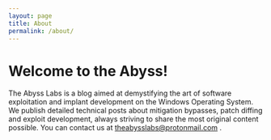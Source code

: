 ```yaml
---
layout: page
title: About
permalink: /about/
---
```


# Welcome to the Abyss! 
The Abyss Labs is a blog aimed at demystifying the art of software exploitation and implant development on the Windows Operating System. We publish detailed technical posts about mitigation bypasses, patch diffing and exploit development, always striving to share the most original content possible. You can contact us at theabysslabs@protonmail.com .
